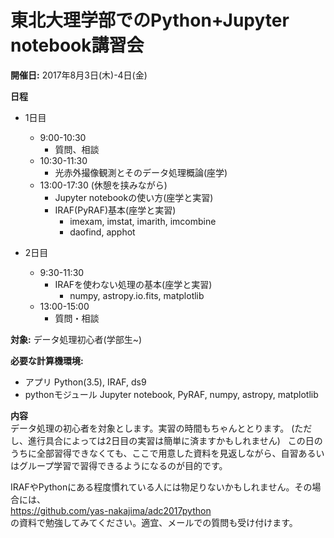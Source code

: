 # 東北大理学部でのPython+Jupyter notebook講習会

**開催日:**
2017年8月3日(木)-4日(金)

**日程**
- 1日目  
	- 9:00-10:30
		- 質問、相談
	- 10:30-11:30  
		- 光赤外撮像観測とそのデータ処理概論(座学)
	- 13:00-17:30 (休憩を挟みながら)  
		- Jupyter notebookの使い方(座学と実習)  
		- IRAF(PyRAF)基本(座学と実習)  
			- imexam, imstat, imarith, imcombine   
			- daofind, apphot

- 2日目  
	- 9:30-11:30  
		- IRAFを使わない処理の基本(座学と実習)  
			- numpy, astropy.io.fits, matplotlib
	- 13:00-15:00
		- 質問・相談  

**対象:** データ処理初心者(学部生~)

**必要な計算機環境:** 
- アプリ Python(3.5), IRAF, ds9
- pythonモジュール  Jupyter notebook, PyRAF, numpy, astropy, matplotlib

**内容**  
データ処理の初心者を対象とします。実習の時間もちゃんととります。
(ただし、進行具合によっては2日目の実習は簡単に済ますかもしれません)  
この日のうちに全部習得できなくても、ここで用意した資料を見返しながら、自習あるいはグループ学習で習得できるようになるのが目的です。  

IRAFやPythonにある程度慣れている人には物足りないかもしれません。その場合には、  
https://github.com/yas-nakajima/adc2017python  
の資料で勉強してみてください。適宜、メールでの質問も受け付けます。   
